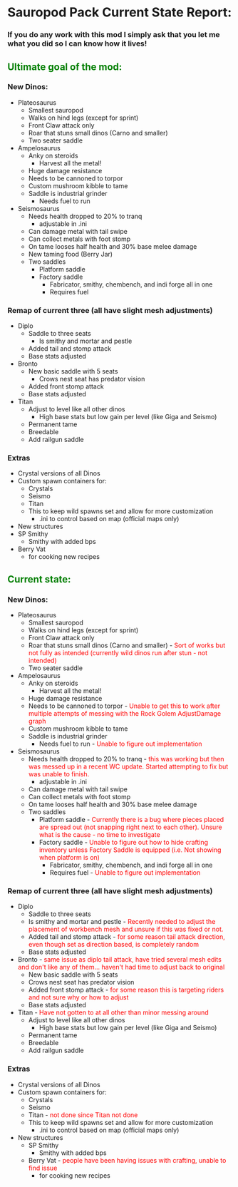 # Sauropod Pack Current State Report:

### If you do any work with this mod I simply ask that you let me what you did so I can know how it lives!

## <span style="color:green">Ultimate goal of the mod:</span>
### New Dinos:
- Plateosaurus
  - Smallest sauropod
  - Walks on hind legs (except for sprint)
  - Front Claw attack only
  - Roar that stuns small dinos (Carno and smaller)
  - Two seater saddle
- Ampelosaurus
  - Anky on steroids
    - Harvest all the metal!
  - Huge damage resistance
  - Needs to be cannoned to torpor
  - Custom mushroom kibble to tame
  - Saddle is industrial grinder
    - Needs fuel to run
- Seismosaurus
  - Needs health dropped to 20% to tranq
    - adjustable in .ini 
  - Can damage metal with tail swipe
  - Can collect metals with foot stomp
  - On tame looses half health and 30% base melee damage
  - New taming food (Berry Jar)
  - Two saddles
    - Platform saddle
    - Factory saddle
      - Fabricator, smithy, chembench, and indi forge all in one
      - Requires fuel

### Remap of current three (all have slight mesh adjustments)
- Diplo
  - Saddle to three seats
    - Is smithy and mortar and pestle
  - Added tail and stomp attack
  - Base stats adjusted
- Bronto
  - New basic saddle with 5 seats
    - Crows nest seat has predator vision
  - Added front stomp attack
  - Base stats adjusted
- Titan
  - Adjust to level like all other dinos
    - High base stats but low gain per level (like Giga and Seismo)
  - Permanent tame
  - Breedable
  - Add railgun saddle

### Extras
- Crystal versions of all Dinos
- Custom spawn containers for:
  - Crystals
  - Seismo
  - Titan
  - This to keep wild spawns set and allow for more customization
    - .ini to control based on map (official maps only)
- New structures
- SP Smithy
  - Smithy with added bps
- Berry Vat
  - for cooking new recipes

## <span style="color:green">Current state:</span>
### New Dinos:
- Plateosaurus
  - Smallest sauropod
  - Walks on hind legs (except for sprint)
  - Front Claw attack only
  - Roar that stuns small dinos (Carno and smaller) - <span style="color:red">Sort of works but not fully as intended (currently wild dinos run after stun - not intended)</span>
  - Two seater saddle
- Ampelosaurus
  - Anky on steroids
    - Harvest all the metal!
  - Huge damage resistance
  - Needs to be cannoned to torpor - <span style="color:red">Unable to get this to work after multiple attempts of messing with the Rock Golem AdjustDamage graph</span>
  - Custom mushroom kibble to tame
  - Saddle is industrial grinder
    - Needs fuel to run - <span style="color:red">Unable to figure out implementation</span>
- Seismosaurus
  - Needs health dropped to 20% to tranq - <span style="color:red">this was working but then was messed up in a recent WC update. Started attempting to fix but was unable to finish.</span>
    - adjustable in .ini 
  - Can damage metal with tail swipe
  - Can collect metals with foot stomp
  - On tame looses half health and 30% base melee damage
  - Two saddles
    - Platform saddle - <span style="color:red">Currently there is a bug where pieces placed are spread out (not snapping right next to each other). Unsure what is the cause - no time to investigate</span>
    - Factory saddle - <span style="color:red">Unable to figure out how to hide crafting inventory unless Factory Saddle is equipped (i.e. Not showing when platform is on)</span>
      - Fabricator, smithy, chembench, and indi forge all in one
      - Requires fuel - <span style="color:red">Unable to figure out implementation</span>

### Remap of current three (all have slight mesh adjustments)
- Diplo
  - Saddle to three seats
  - Is smithy and mortar and pestle - <span style="color:red">Recently needed to adjust the placement of workbench mesh and unsure if this was fixed or not.
  - Added tail and stomp attack - <span style="color:red">for some reason tail attack direction, even though set as direction based, is completely random</span>
  - Base stats adjusted
- Bronto - <span style="color:red">same issue as diplo tail attack, have tried several mesh edits and don't like any of them... haven't had time to adjust back to original</span>
  - New basic saddle with 5 seats
  - Crows nest seat has predator vision
  - Added front stomp attack - <span style="color:red">for some reason this is targeting riders and not sure why or how to adjust</span>
  - Base stats adjusted
- Titan - <span style="color:red">Have not gotten to at all other than minor messing around</span>
  - Adjust to level like all other dinos
    - High base stats but low gain per level (like Giga and Seismo)
  - Permanent tame
  - Breedable
  - Add railgun saddle

### Extras
- Crystal versions of all Dinos
- Custom spawn containers for:
  - Crystals
  - Seismo
  - Titan - <span style="color:red">not done since Titan not done</span>
  - This to keep wild spawns set and allow for more customization
    - .ini to control based on map (official maps only)
- New structures
  - SP Smithy
    - Smithy with added bps
  - Berry Vat - <span style="color:red">people have been having issues with crafting, unable to find issue</span>
    - for cooking new recipes
